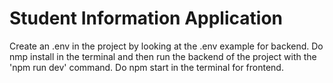 # Student Information Application
Create an .env in the project by looking at the .env example for backend. Do nmp install in the terminal and then run the backend of the project with the 'npm run dev' command.
Do npm start in the terminal for frontend.